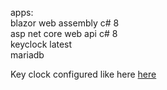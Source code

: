 apps:<br />
blazor web assembly c# 8<br />
asp net core web api c# 8<br />
keyclock latest<br />
mariadb <br />

Key clock configured like here [here](https://nikiforovall.github.io/blazor/dotnet/2022/12/08/dotnet-keycloak-blazorwasm-auth.html) <br />
